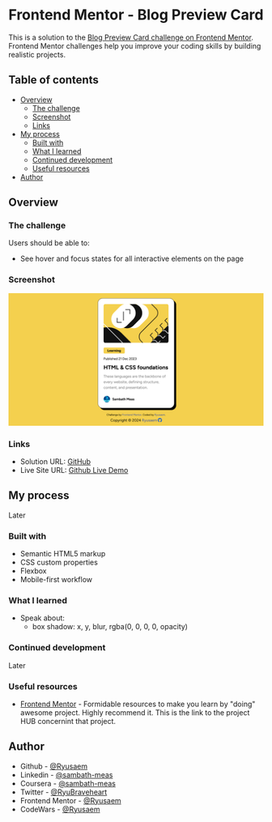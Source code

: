 # Frontend Mentor - Blog Preview Card

This is a solution to the [Blog Preview Card challenge on Frontend Mentor](https://www.frontendmentor.io/challenges/blog-preview-card-ckPaj01IcS). Frontend Mentor challenges help you improve your coding skills by building realistic projects.

## Table of contents

- [Overview](#overview)
  - [The challenge](#the-challenge)
  - [Screenshot](#screenshot)
  - [Links](#links)
- [My process](#my-process)
  - [Built with](#built-with)
  - [What I learned](#what-i-learned)
  - [Continued development](#continued-development)
  - [Useful resources](#useful-resources)
- [Author](#author)

## Overview

### The challenge

Users should be able to:

- See hover and focus states for all interactive elements on the page

### Screenshot

![Screenshot Project](/design/screenshot.png)

### Links

- Solution URL: [GitHub](https://github.com/Ryusaem/html-blog-preview-card)
- Live Site URL: [Github Live Demo](https://ryusaem.github.io/html-blog-preview-card/)

## My process

Later

### Built with

- Semantic HTML5 markup
- CSS custom properties
- Flexbox
- Mobile-first workflow

### What I learned

- Speak about:
  - box shadow: x, y, blur, rgba(0, 0, 0, 0, opacity)

### Continued development

Later

### Useful resources

- [Frontend Mentor](https://www.frontendmentor.io/challenges/blog-preview-card-ckPaj01IcS/hub) - Formidable resources to make you learn by "doing" awesome project. Highly recommend it. This is the link to the project HUB concernint that project.

## Author

- Github - [@Ryusaem](https://github.com/Ryusaem)
- Linkedin - [@sambath-meas](https://www.linkedin.com/in/sambath-meas)
- Coursera - [@sambath-meas](https://www.coursera.org/learner/sambath-meas)
- Twitter - [@RyuBraveheart](https://twitter.com/RyuBraveheart)
- Frontend Mentor - [@Ryusaem](https://www.frontendmentor.io/profile/Ryusaem)
- CodeWars - [@Ryusaem](https://www.codewars.com/users/Ryusaem)
